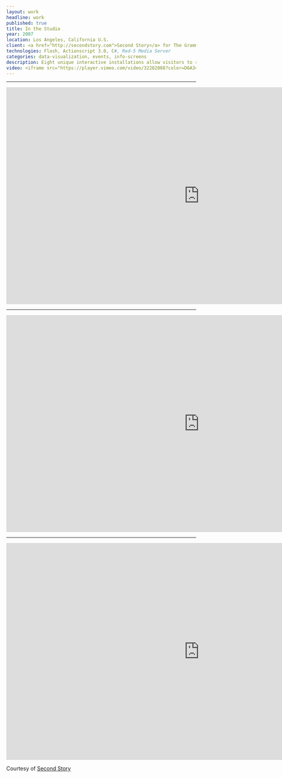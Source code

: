 ```yaml
---
layout: work
headline: work
published: true
title: In the Studio
year: 2007
location: Los Angeles, California U.S.
client: <a href="http://secondstory.com">Second Story</a> for The Grammy Museum
technologies: Flash, Actionscript 3.0, C#, Red-5 Media Server
categories: data-visualization, events, info-screens
description: Eight unique interactive installations allow visitors to record, re-mix, master and mix music with guidance from renowned producers and engineers
video: <iframe src="https://player.vimeo.com/video/32282088?color=D6A34B" width="1024" height="576" frameborder="0" webkitallowfullscreen mozallowfullscreen allowfullscreen></iframe>
---
```


<hr/>
<iframe src="https://player.vimeo.com/video/32282082?color=D6A34B" width="1024" height="576" frameborder="0" webkitallowfullscreen mozallowfullscreen allowfullscreen></iframe>

<hr/>
<iframe src="https://player.vimeo.com/video/32282110?color=D6A34B" width="1024" height="576" frameborder="0" webkitallowfullscreen mozallowfullscreen allowfullscreen></iframe>

<hr/>
<iframe src="https://player.vimeo.com/video/32282070?color=D6A34B" width="1024" height="576" frameborder="0" webkitallowfullscreen mozallowfullscreen allowfullscreen></iframe>
<p>Courtesy of <a href="https://vimeo.com/secondstory">Second Story</a></p>
